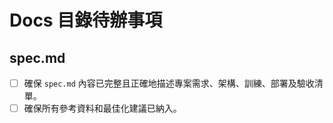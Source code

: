 # Docs 目錄待辦事項

## spec.md
- [ ] 確保 `spec.md` 內容已完整且正確地描述專案需求、架構、訓練、部署及驗收清單。
- [ ] 確保所有參考資料和最佳化建議已納入。
